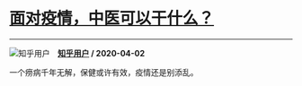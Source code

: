 # [面对疫情，中医可以干什么？](https://www.zhihu.com/answer/1123988121)

------------------------------------------------------------

![知乎用户](https://pic1.zhimg.com/da8e974dc.jpg?source=1940ef5c "知乎用户")&emsp;**[知乎用户](https://www.zhihu.com/people/) / 2020-04-02**

一个痨病千年无解，保健或许有效，疫情还是别添乱。

